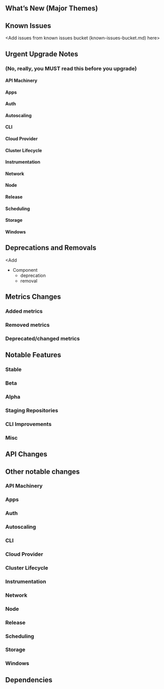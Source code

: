 ## What’s New (Major Themes)

<Add themes from Comms Blog here>

## Known Issues

<Add issues from known issues bucket (known-issues-bucket.md) here>

## Urgent Upgrade Notes

### (No, really, you MUST read this before you upgrade)

#### API Machinery

<Add here>

#### Apps

<Add here>

#### Auth

<Add here>

#### Autoscaling

<Add here>

#### CLI

<Add here>

#### Cloud Provider

<Add here>

#### Cluster Lifecycle

<Add here>

#### Instrumentation

<Add here>

#### Network

<Add here>

#### Node

<Add here>

#### Release

<Add here>

#### Scheduling

<Add here>

#### Storage

<Add here>

#### Windows

<Add here>

## Deprecations and Removals

<Add
- Component
  - deprecation
  - removal
  >

## Metrics Changes

<Add here>

### Added metrics

<Add here>

### Removed metrics

<Add here>

### Deprecated/changed metrics

<Add here>

## Notable Features

### Stable

<Add here>

### Beta
<Add here>

### Alpha
<Add here>

### Staging Repositories
<Add here>

### CLI Improvements
<Add here>

### Misc
<Add here>

## API Changes

<Add here>

## Other notable changes

### API Machinery
<Add here>

### Apps
<Add here>

### Auth
<Add here>

### Autoscaling
<Add here>

### CLI
<Add here>

### Cloud Provider
<Add here>

### Cluster Lifecycle
<Add here>

### Instrumentation
<Add here>

### Network
<Add here>

### Node
<Add here>

### Release
<Add here>

### Scheduling
<Add here>

### Storage
<Add here>

### Windows
<Add here>

## Dependencies
<Add here>

